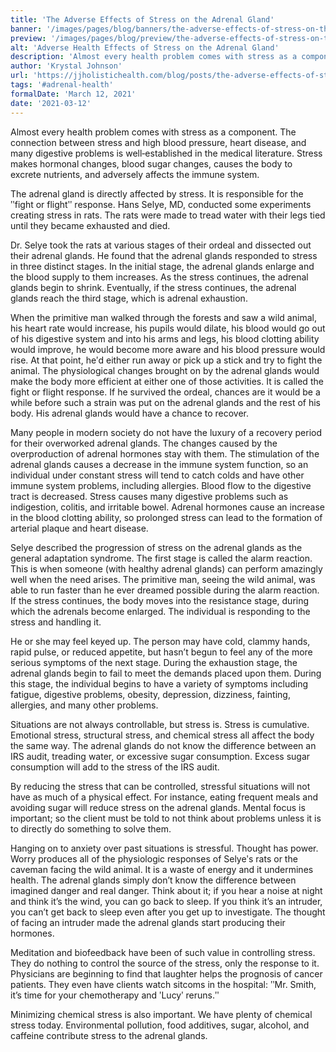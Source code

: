 ```yaml
---
title: 'The Adverse Effects of Stress on the Adrenal Gland'
banner: '/images/pages/blog/banners/the-adverse-effects-of-stress-on-the-adrenal-gland.webp'
preview: '/images/pages/blog/preview/the-adverse-effects-of-stress-on-the-adrenal-gland.webp'
alt: 'Adverse Health Effects of Stress on the Adrenal Gland'
description: 'Almost every health problem comes with stress as a component and stress can make hormonal changes, blood sugar changes, and adversely affects the immune system.'
author: 'Krystal Johnson'
url: 'https://jjholistichealth.com/blog/posts/the-adverse-effects-of-stress-on-the-adrenal-gland'
tags: '#adrenal-health'
formalDate: 'March 12, 2021'
date: '2021-03-12'
---
```


Almost every health problem comes with stress as a component. The connection between stress and high blood pressure, heart disease, and many digestive problems is well‐established in the medical literature. Stress makes hormonal changes, blood sugar changes, causes the body to excrete nutrients, and adversely affects the immune system.

The adrenal gland is directly affected by stress. It is responsible for the ʺfight or flightʺ response. Hans Selye, MD, conducted some experiments creating stress in rats. The rats were made to tread water with their legs tied until they became exhausted and died.

Dr. Selye took the rats at various stages of their ordeal and dissected out their adrenal glands. He found that the adrenal glands responded to stress in three distinct stages. In the initial stage, the adrenal glands enlarge and the blood supply to them increases. As the stress continues, the adrenal glands begin to shrink. Eventually, if the stress continues, the adrenal glands reach the third stage, which is adrenal exhaustion.

When the primitive man walked through the forests and saw a wild animal, his heart rate would increase, his pupils would dilate, his blood would go out of his digestive system and into his arms and legs, his blood clotting ability would improve, he would become more aware and his blood pressure would rise. At that point, heʹd either run away or pick up a stick and try to fight the animal. The physiological changes brought on by the adrenal glands would make the body more efficient at either one of those activities. It is called the fight or flight response. If he survived the ordeal, chances are it would be a while before such a strain was put on the adrenal glands and the rest of his body. His adrenal glands would have a chance to recover.

Many people in modern society do not have the luxury of a recovery period for their overworked adrenal glands. The changes caused by the overproduction of adrenal hormones stay with them. The stimulation of the adrenal glands causes a decrease in the immune system function, so an individual under constant stress will tend to catch colds and have other immune system problems, including allergies. Blood flow to the digestive tract is decreased. Stress causes many digestive problems such as indigestion, colitis, and irritable bowel. Adrenal hormones cause an increase in the blood clotting ability, so prolonged stress can lead to the formation of arterial plaque and heart disease.

Selye described the progression of stress on the adrenal glands as the general adaptation syndrome. The first stage is called the alarm reaction. This is when someone (with healthy adrenal glands) can perform amazingly well when the need arises. The primitive man, seeing the wild animal, was able to run faster than he ever dreamed possible during the alarm reaction. If the stress continues, the body moves into the resistance stage, during which the adrenals become enlarged. The individual is responding to the stress and handling it.

He or she may feel keyed up. The person may have cold, clammy hands, rapid pulse, or reduced appetite, but hasn’t begun to feel any of the more serious symptoms of the next stage. During the exhaustion stage, the adrenal glands begin to fail to meet the demands placed upon them. During this stage, the individual begins to have a variety of symptoms including fatigue, digestive problems, obesity, depression, dizziness, fainting, allergies, and many other problems.

Situations are not always controllable, but stress is. Stress is cumulative. Emotional stress, structural stress, and chemical stress all affect the body the same way. The adrenal glands do not know the difference between an IRS audit, treading water, or excessive sugar consumption. Excess sugar consumption will add to the stress of the IRS audit.

By reducing the stress that can be controlled, stressful situations will not have as much of a physical effect. For instance, eating frequent meals and avoiding sugar will reduce stress on the adrenal glands. Mental focus is important; so the client must be told to not think about problems unless it is to directly do something to solve them.

Hanging on to anxiety over past situations is stressful. Thought has power. Worry produces all of the physiologic responses of Selyeʹs rats or the caveman facing the wild animal. It is a waste of energy and it undermines health. The adrenal glands simply don’t know the difference between imagined danger and real danger. Think about it; if you hear a noise at night and think it’s the wind, you can go back to sleep. If you think it’s an intruder, you can’t get back to sleep even after you get up to investigate. The thought of facing an intruder made the adrenal glands start producing their hormones.

Meditation and biofeedback have been of such value in controlling stress. They do nothing to control the source of the stress, only the response to it. Physicians are beginning to find that laughter helps the prognosis of cancer patients. They even have clients watch sitcoms in the hospital: ʺMr. Smith, it’s time for your chemotherapy and ʹLucyʹ reruns.ʺ

Minimizing chemical stress is also important. We have plenty of chemical stress today. Environmental pollution, food additives, sugar, alcohol, and caffeine contribute stress to the adrenal glands.
